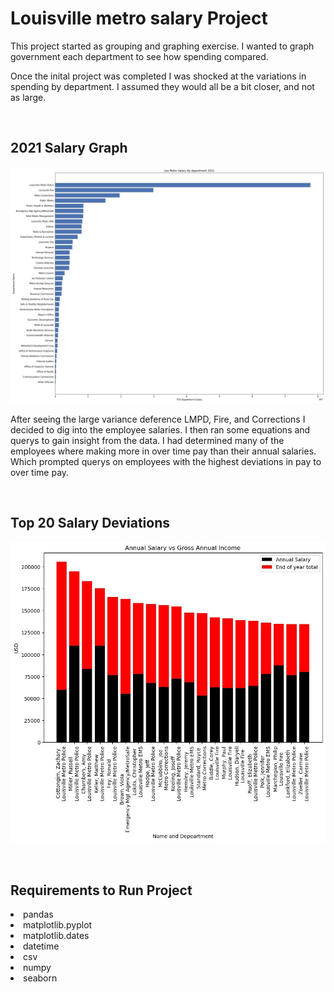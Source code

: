 <h1> Louisville metro salary Project </h1>
<p>This project started as grouping and graphing exercise. I wanted to graph government each department to see how spending compared. </p>
<p>Once the inital project was completed I was shocked at the variations in spending by department. I assumed they would all be a bit closer, and not as large.</p>
<br>
<p><h2>2021 Salary Graph </h2>
<img alt="2021_Salary_Graph" title="Graph" src="https://github.com/dmorton714/louisville_metro/blob/main/outputs/2021_plt.jpg" />
</p>
<p> After seeing the large variance deference LMPD, Fire, and Corrections I decided to dig into the employee salaries. I then ran some equations and querys to gain insight from the data. I had determined many of the employees where making more in over time pay than their annual salaries. Which prompted querys on employees with the highest deviations in pay to over time pay. </p>
<br>
<p>
<h2>Top 20 Salary Deviations </h2>
<img alt="2021_Salary_deviations title="Graph" src="https://github.com/dmorton714/louisville_metro/blob/main/outputs/anl_sal_vs_ytd.jpg" />
</p>
<br>
<p>
<h2> Requirements to Run Project </h2>
<li>pandas</li>
<li>matplotlib.pyplot</li>
<li>matplotlib.dates</li>
<li>datetime</li>
<li>csv</li>
<li>numpy</li>
<li>seaborn </li>
</p>

